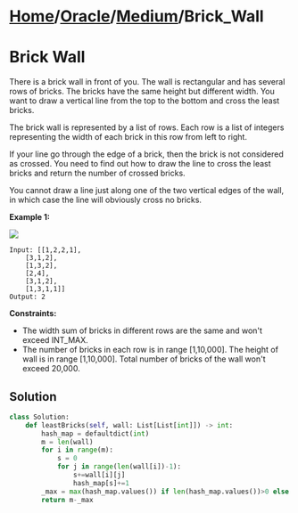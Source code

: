 # [Home](./../../..)/[Oracle](./../..)/[Medium](./..)/Brick_Wall
<h1>Brick Wall</h1>

<p>
There is a brick wall in front of you. The wall is rectangular and has several rows of bricks. The bricks have the same height but different width. You want to draw a vertical line from the top to the bottom and cross the least bricks.

The brick wall is represented by a list of rows. Each row is a list of integers representing the width of each brick in this row from left to right.

If your line go through the edge of a brick, then the brick is not considered as crossed. You need to find out how to draw the line to cross the least bricks and return the number of crossed bricks.

You cannot draw a line just along one of the two vertical edges of the wall, in which case the line will obviously cross no bricks.

</p>

<b>Example 1:</b>

<img src="https://assets.leetcode.com/uploads/2018/10/12/brick_wall.png">

    Input: [[1,2,2,1],
        [3,1,2],
        [1,3,2],
        [2,4],
        [3,1,2],
        [1,3,1,1]]
    Output: 2
  
<b>Constraints:</b>

- The width sum of bricks in different rows are the same and won't exceed INT_MAX.
- The number of bricks in each row is in range [1,10,000]. The height of wall is in range [1,10,000]. Total number of bricks of the wall won't exceed 20,000.

<h2>Solution</h2>

```python
class Solution:
    def leastBricks(self, wall: List[List[int]]) -> int:
        hash_map = defaultdict(int)
        m = len(wall)
        for i in range(m):
            s = 0
            for j in range(len(wall[i])-1):
                s+=wall[i][j]
                hash_map[s]+=1
        _max = max(hash_map.values()) if len(hash_map.values())>0 else 0
        return m-_max
```

